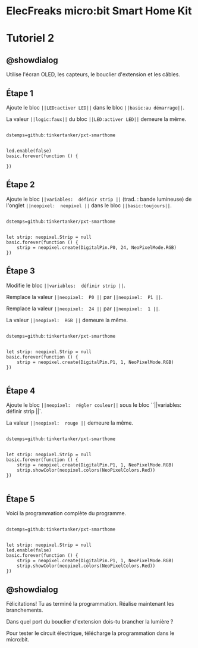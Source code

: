 # ElecFreaks micro:bit Smart Home Kit

# Tutoriel 2

## @showdialog

Utilise l'écran OLED, les capteurs, le bouclier d'extension et les câbles.

## Étape 1

Ajoute le bloc ``||LED:activer LED||`` dans le bloc ``||basic:au démarrage||``.

La valeur ``||logic:faux||`` du bloc ``||LED:activer LED||`` demeure la même.

```package

dstemps=github:tinkertanker/pxt-smarthome

```

```blocks

led.enable(false)
basic.forever(function () {
	
})

```

## Étape 2

Ajoute le bloc ``||variables:  définir strip ||`` (trad. : bande lumineuse) de l'onglet ``||neopixel:  neopixel ||`` dans le bloc ``||basic:toujours||``.

```package

dstemps=github:tinkertanker/pxt-smarthome

```

```blocks

let strip: neopixel.Strip = null
basic.forever(function () {
    strip = neopixel.create(DigitalPin.P0, 24, NeoPixelMode.RGB)
})

```

## Étape 3

Modifie le bloc ``||variables:  définir strip ||``.

Remplace la valeur ``||neopixel:  P0 ||`` par ``||neopixel:  P1 ||``.

Remplace la valeur ``||neopixel:  24 ||`` par  ``||neopixel:  1 ||``.

La valeur ``||neopixel:  RGB ||`` demeure la même.

```package

dstemps=github:tinkertanker/pxt-smarthome

```

```blocks

let strip: neopixel.Strip = null
basic.forever(function () {
    strip = neopixel.create(DigitalPin.P1, 1, NeoPixelMode.RGB)
})


```

## Étape 4

Ajoute le bloc ``||neopixel:  régler couleur||`` sous le bloc ``||variables:  définir strip ||`.

La valeur ``||neopixel:  rouge ||`` demeure la même.

```package

dstemps=github:tinkertanker/pxt-smarthome

```

```blocks

let strip: neopixel.Strip = null
basic.forever(function () {
    strip = neopixel.create(DigitalPin.P1, 1, NeoPixelMode.RGB)
    strip.showColor(neopixel.colors(NeoPixelColors.Red))
})


```

## Étape 5

Voici la programmation complète du programme.

```package

dstemps=github:tinkertanker/pxt-smarthome

```

```blocks

let strip: neopixel.Strip = null
led.enable(false)
basic.forever(function () {
    strip = neopixel.create(DigitalPin.P1, 1, NeoPixelMode.RGB)
    strip.showColor(neopixel.colors(NeoPixelColors.Red))
})

```

## @showdialog 

Félicitations! Tu as terminé la programmation. Réalise maintenant les branchements.

Dans quel port du bouclier d'extension dois-tu brancher la lumière ?

Pour tester le circuit électrique, télécharge la programmation dans le micro:bit.